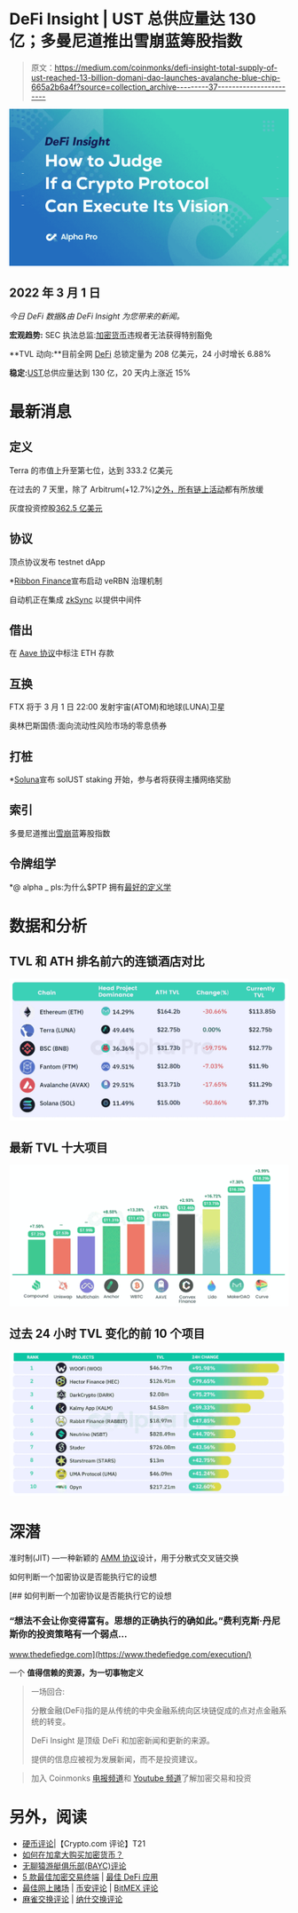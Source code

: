 # DeFi Insight | UST 总供应量达 130 亿；多曼尼道推出雪崩蓝筹股指数

> 原文：<https://medium.com/coinmonks/defi-insight-total-supply-of-ust-reached-13-billion-domani-dao-launches-avalanche-blue-chip-665a2b6a4f?source=collection_archive---------37----------------------->

![](img/4501da7f7c0bc4aed18245bf45e86ea0.png)

## 2022 年 3 月 1 日

*今日 DeFi 数据&由 DeFi Insight 为您带来的新闻。*

**宏观趋势:** SEC 执法总监:[加密货币](https://www.aliens.com/livenews/latest/sec-enforcement-director-cryptocurrency-violators-cant-get-special-exemptions)违规者无法获得特别豁免

**TVL 动向:**目前全网 [DeFi](https://defillama.com/chain/Solana) 总锁定量为 208 亿美元，24 小时增长 6.88%

**稳定:**[UST](https://terra.smartstake.io/)总供应量达到 130 亿，20 天内上涨近 15%

# 最新消息

## 定义

Terra 的市值上升至第七位，达到 333.2 亿美元

在过去的 7 天里，除了 Arbitrum(+12.7%)[之外，所有链上活动](https://twitter.com/nansen_ai/status/1498276507613282307)都有所放缓

灰度投资控股[362.5 亿美元](https://tokenview.com/en/Grayscale)

## 协议

顶点协议发布 testnet dApp

*[Ribbon Finance](https://twitter.com/ribbonfinance/status/1498301281181609987)宣布启动 veRBN 治理机制

自动机正在集成 [zkSync](https://twitter.com/zksync/status/1498246957617328128?s=20&t=DnJ9h42bfd1Q_fkP7qnm1Q) 以提供中间件

## 借出

在 [Aave 协议](https://twitter.com/StaniKulechov/status/1498241665546530818)中标注 ETH 存款

## 互换

FTX 将于 3 月 1 日 22:00 发射宇宙(ATOM)和地球(LUNA)卫星

奥林巴斯国债:面向流动性风险市场的零息债券

## 打桩

*[Soluna](/solunadao/solust-staking-is-live-65375c849710)宣布 solUST staking 开始，参与者将获得主播网络奖励

## 索引

多曼尼道推出[雪崩](https://twitter.com/DomaniProtocol/status/1498546318461276163?s=20&t=jxc-0H8mvlv4cdeh3VMcVw)蓝筹股指数

## 令牌组学

*@ alpha _ pls:为什么$PTP 拥有[最好的定义学](https://twitter.com/alpha_pls/status/1498272271282155521?s=21)

# 数据和分析

## TVL 和 ATH 排名前六的连锁酒店对比

![](img/a2ce2bdb215d758b191295a0f7ef448c.png)

## 最新 TVL 十大项目

![](img/a07b3092a5e9927829ae15b185a81560.png)

## 过去 24 小时 TVL 变化的前 10 个项目

![](img/74a19a18c1747b0a0f918dd658760efe.png)

# 深潜

准时制(JIT) —一种新颖的 [AMM 协议](https://twitter.com/chainflip/status/1498331234132537344?s=21)设计，用于分散式交叉链交换

如何判断一个加密协议是否能执行它的设想

[](https://www.thedefiedge.com/execution/) [## 如何判断一个加密协议是否能执行它的设想

### “想法不会让你变得富有。思想的正确执行的确如此。”费利克斯·丹尼斯你的投资策略有一个弱点…

www.thedefiedge.com](https://www.thedefiedge.com/execution/) 

一个 **值得信赖的资源，为一切事物定义**

> 一场回合:
> 
> 分散金融(DeFi)指的是从传统的中央金融系统向区块链促成的点对点金融系统的转变。
> 
> DeFi Insight 是顶级 DeFi 和加密新闻和更新的来源。
> 
> 提供的信息应被视为发展新闻，而不是投资建议。

> 加入 Coinmonks [电报频道](https://t.me/coincodecap)和 [Youtube 频道](https://www.youtube.com/c/coinmonks/videos)了解加密交易和投资

# 另外，阅读

*   [硬币评论](https://coincodecap.com/coinloan-review)|【Crypto.com 评论】T21
*   [如何在加拿大购买加密货币？](https://coincodecap.com/how-to-buy-cryptocurrency-in-canada)
*   [无聊猿游艇俱乐部(BAYC)评论](https://coincodecap.com/bored-ape-yacht-club-bayc-review)
*   [5 款最佳加密交易终端](https://coincodecap.com/crypto-trading-terminals) | [最佳 DeFi 应用](https://coincodecap.com/best-defi-apps)
*   [最佳网上赌场](https://coincodecap.com/best-online-casinos) | [币安评论](/coinmonks/binance-review-ee10d3bf3b6e) | [BitMEX 评论](https://coincodecap.com/bitmex-review)
*   [麻雀交换评论](https://coincodecap.com/sparrow-exchange-review) | [纳什交换评论](https://coincodecap.com/nash-exchange-review)